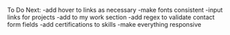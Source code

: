 To Do Next:
-add hover to links as necessary
-make fonts consistent
-input links for projects
-add to my work section
-add regex to validate contact form fields
-add certifications to skills
-make everything responsive